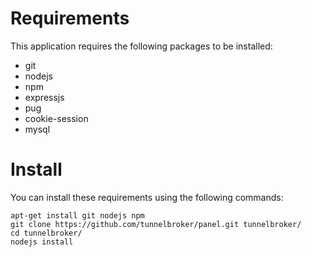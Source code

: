 # Requirements

This application requires the following packages to be installed:

* git
* nodejs
* npm
* expressjs
* pug
* cookie-session
* mysql

# Install

You can install these requirements using the following commands:

    apt-get install git nodejs npm
    git clone https://github.com/tunnelbroker/panel.git tunnelbroker/
    cd tunnelbroker/
    nodejs install